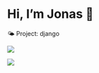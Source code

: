 # Hi, I’m Jonas 👋

🌤 Project: django

![](https://skillicons.dev/icons?i=arch,bash,blender,vscode,bootstrap,c,css,regex,django,git,nginx,react,github,haskell,html,js,linux,md,discord,neovim,nextjs,nodejs,npm,postgres,py,raspberrypi,react,rust,tailwind,ts,webpack,vite&perline=10)

![](https://komarev.com/ghpvc/?username=Ascyii&color=lightgrey)
